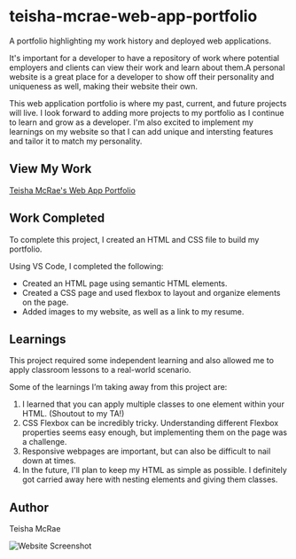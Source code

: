 # teisha-mcrae-web-app-portfolio
A portfolio highlighting my work history and deployed web applications.

It's important for a developer to have a repository of work where potential employers and clients can view their work and learn about them.A personal website is a great place for a developer to show off their personality and uniqueness as well, making their website their own.

This web application portfolio is where my past, current, and future projects will live. I look forward to adding more projects to my portfolio as I continue to learn and grow as a developer. I'm also excited to implement my learnings on my website so that I can add unique and intersting features and tailor it to match my personality.

## View My Work
[Teisha McRae's Web App Portfolio](https://mcraeteisha.github.io/teisha-mcrae-web-app-portfolio/)
 
## Work Completed

To complete this project, I created an HTML and CSS file to build my portfolio.

Using VS Code, I completed the following:

* Created an HTML page using semantic HTML elements.
* Created a CSS page and used flexbox to layout and organize elements on the page.
* Added images to my website, as well as a link to my resume.
 
## Learnings
 
This project required some independent learning and also allowed me to apply classroom lessons to a real-world scenario.

Some of the learnings I’m taking away from this project are:
1. I learned that you can apply multiple classes to one element within your HTML. (Shoutout to my TA!)
2. CSS Flexbox can be incredibly tricky. Understanding different Flexbox properties seems easy enough, but implementing them on the page was a challenge.
3. Responsive webpages are important, but can also be difficult to nail down at times.
4. In the future, I'll plan to keep my HTML as simple as possible. I definitely got carried away here with nesting elements and giving them classes. 
 
## Author
Teisha McRae

![Website Screenshot](https://user-images.githubusercontent.com/73713665/107868731-ac2ef980-6e54-11eb-96e5-13a030397468.png)
